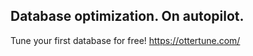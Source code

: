 ## Database optimization. On autopilot.

Tune your first database for free! https://ottertune.com/ 
